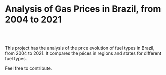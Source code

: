 <h1>Analysis of Gas Prices in Brazil, from 2004 to 2021</h1>
<br><br>

This project has the analysis of the price evolution of fuel types in Brazil, from 2004 to 2021. It compares the prices in regions and states for different fuel types.

Feel free to contribute.




